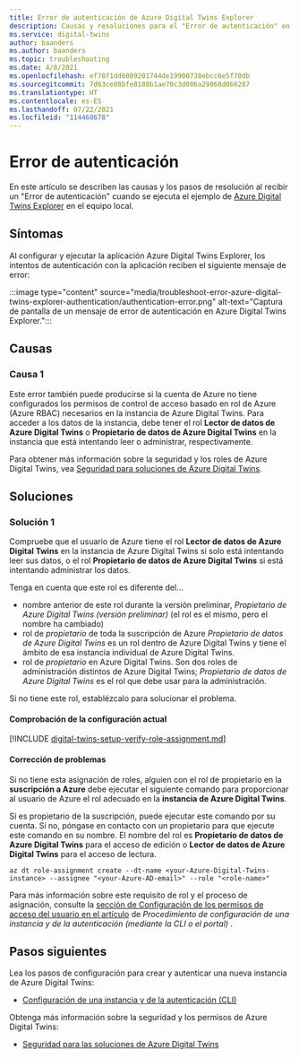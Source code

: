 ```yaml
---
title: Error de autenticación de Azure Digital Twins Explorer
description: Causas y resoluciones para el "Error de autenticación" en Azure Digital Twins Explorer.
ms.service: digital-twins
author: baanders
ms.author: baanders
ms.topic: troubleshooting
ms.date: 4/8/2021
ms.openlocfilehash: ef78f1dd6089201744de19900738ebcc6e5f70db
ms.sourcegitcommit: 7d63ce88bfe8188b1ae70c3d006a29068d066287
ms.translationtype: HT
ms.contentlocale: es-ES
ms.lasthandoff: 07/22/2021
ms.locfileid: "114468678"
---
```

# <a name="authentication-failed"></a>Error de autenticación

En este artículo se describen las causas y los pasos de resolución al recibir un "Error de autenticación" cuando se ejecuta el ejemplo de [Azure Digital Twins Explorer](/samples/azure-samples/digital-twins-explorer/digital-twins-explorer/) en el equipo local. 

## <a name="symptoms"></a>Síntomas

Al configurar y ejecutar la aplicación Azure Digital Twins Explorer, los intentos de autenticación con la aplicación reciben el siguiente mensaje de error:

:::image type="content" source="media/troubleshoot-error-azure-digital-twins-explorer-authentication/authentication-error.png" alt-text="Captura de pantalla de un mensaje de error de autenticación en Azure Digital Twins Explorer.":::

## <a name="causes"></a>Causas

### <a name="cause-1"></a>Causa 1

Este error también puede producirse si la cuenta de Azure no tiene configurados los permisos de control de acceso basado en rol de Azure (Azure RBAC) necesarios en la instancia de Azure Digital Twins. Para acceder a los datos de la instancia, debe tener el rol **Lector de datos de Azure Digital Twins** o **Propietario de datos de Azure Digital Twins** en la instancia que está intentando leer o administrar, respectivamente. 

Para obtener más información sobre la seguridad y los roles de Azure Digital Twins, vea [Seguridad para soluciones de Azure Digital Twins](concepts-security.md).

## <a name="solutions"></a>Soluciones

### <a name="solution-1"></a>Solución 1

Compruebe que el usuario de Azure tiene el rol **Lector de datos de Azure Digital Twins** en la instancia de Azure Digital Twins si solo está intentando leer sus datos, o el rol **Propietario de datos de Azure Digital Twins** si está intentando administrar los datos.

Tenga en cuenta que este rol es diferente del...
* nombre anterior de este rol durante la versión preliminar, *Propietario de Azure Digital Twins (versión preliminar)* (el rol es el mismo, pero el nombre ha cambiado)
* rol de *propietario* de toda la suscripción de Azure *Propietario de datos de Azure Digital Twins* es un rol dentro de Azure Digital Twins y tiene el ámbito de esa instancia individual de Azure Digital Twins.
* rol de *propietario* en Azure Digital Twins. Son dos roles de administración distintos de Azure Digital Twins; *Propietario de datos de Azure Digital Twins* es el rol que debe usar para la administración.

 Si no tiene este rol, establézcalo para solucionar el problema.

#### <a name="check-current-setup"></a>Comprobación de la configuración actual

[!INCLUDE [digital-twins-setup-verify-role-assignment.md](../../includes/digital-twins-setup-verify-role-assignment.md)]

#### <a name="fix-issues"></a>Corrección de problemas 

Si no tiene esta asignación de roles, alguien con el rol de propietario en la **suscripción a Azure** debe ejecutar el siguiente comando para proporcionar al usuario de Azure el rol adecuado en la **instancia de Azure Digital Twins**. 

Si es propietario de la suscripción, puede ejecutar este comando por su cuenta. Si no, póngase en contacto con un propietario para que ejecute este comando en su nombre. El nombre del rol es **Propietario de datos de Azure Digital Twins** para el acceso de edición o **Lector de datos de Azure Digital Twins** para el acceso de lectura.

```azurecli-interactive
az dt role-assignment create --dt-name <your-Azure-Digital-Twins-instance> --assignee "<your-Azure-AD-email>" --role "<role-name>"
```

Para más información sobre este requisito de rol y el proceso de asignación, consulte la [sección de Configuración de los permisos de acceso del usuario en el artículo](how-to-set-up-instance-CLI.md#set-up-user-access-permissions) de *Procedimiento de configuración de una instancia y de la autenticación (mediante la CLI o el portal)* .

## <a name="next-steps"></a>Pasos siguientes

Lea los pasos de configuración para crear y autenticar una nueva instancia de Azure Digital Twins:
* [Configuración de una instancia y de la autenticación (CLI)](how-to-set-up-instance-cli.md)

Obtenga más información sobre la seguridad y los permisos de Azure Digital Twins:
* [Seguridad para las soluciones de Azure Digital Twins](concepts-security.md)
